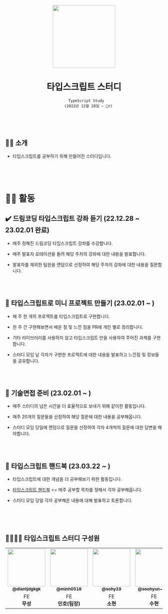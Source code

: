 <div align='center'>
  <img src="https://user-images.githubusercontent.com/81623931/219063944-5e242c12-2505-4ce9-b157-9d393671ac99.png" width="200" height="200" />
</div>
<div align='center'>
    <h1>타입스크립트 스터디</h1>

```
  TypeScript Study
    (2022년 12월 28일 ~ 🏃‍♂️)
```
</div>
 <br><br><br>

## 💁‍♂️ 소개

- 타입스크립트를 공부하기 위해 만들어진 스터디입니다.


  <br><br><br>


# 👨‍💻 활동

## ✔️ 드림코딩 타입스크립트 강좌 듣기 (22.12.28 ~ 23.02.01 완료)

- 매주 정해진 드림코딩 타입스크립트 강좌를 수강합니다.

- 매주 발표자 로테이션을 돌려 해당 주차의 강좌에 대한 내용을 발표합니다.

- 발표자를 제외한 팀원을 랜덤으로 선정하여 해당 주차의 강좌에 대한 내용을 질문합니다.

<br><br>

## 📍 타입스크립트로 미니 프로젝트 만들기 (23.02.01 ~ )

- 매 주 한 개의 프로젝트를 타입스크립트로 구현합니다.

- 한 주 간 구현해보면서 배운 점 및 느낀 점을 PR에 개인 별로 정리합니다.

- 기타 라이브러리를 사용하지 않고 타입스크립트 만을 사용하여 주어진 과제를 구현합니다.

- 스터디 모임 날 각자가 구현한 프로젝트에 대한 내용을 발표하고 느낀점 및 정보들을 공유합니다.

<br><br>

## 📍 기술면접 준비 (23.02.01 ~ )

- 매주 스터디의 남은 시간을 더 효율적으로 보내기 위해 같이한 활동입니다.

- 매주 20개의 질문들을 선정하여 해당 질문에 대한 내용을 공부해옵니다.

- 스터디 모임 당일에 랜덤으로 질문을 선정하여 각자 4개씩의 질문에 대한 답변을 해야합니다.

<br><br>

## 📍 타입스크립트 핸드북 (23.03.22 ~ )

- 타입스크립트에 대한 개념을 더 공부해보기 위한 활동입니다.

- [타입스크립트 핸드북](https://typescript-kr.github.io/) <= 매주 공부할 목차를 정해서 각자 공부해옵니다.

- 스터디 모임 당일 각자 공부해온 내용에 대해 발표하고 토론합니다.

  <br><br><br>

## 👨‍👩‍👧‍👦 타입스크립트 스터디 구성원

<table>
  <tbody>
    <tr>
        <td align="center"><a href="https://github.com/dlantjdgkgk"><img src="https://avatars.githubusercontent.com/u/79708688?v=4" width="120px;"  ><br /><sub><a href="https://github.com/dlantjdgkgk"><sub><b>@dlantjdgkgk</b></sub></a><br/></td>
      <td align="center"><a href="https://github.com/minh0518"><img src="https://avatars.githubusercontent.com/u/78631876?v=4" width="120px;" alt=""/><br /><sub><b>@minh0518</b></sub></a><br/></td>
                <td align="center"><a href="https://github.com/sohy19"><img src="https://avatars.githubusercontent.com/u/88651937?v=4" width="120px;" alt=""/><br /><sub><b>@sohy19</b></sub></a><br/></td>
      <td align="center"><a href="https://github.com/oohyun-dev"><img src="https://avatars.githubusercontent.com/u/81623931?v=4" width="120px;" alt=""/><br /><sub><b>@soohyun-dev</b></sub></a><br/></td>
        <td align="center"><a href="https://github.com/leehyewon0531"><img src="https://avatars.githubusercontent.com/u/50830078?v=4" width="120px;" alt=""/><br /><sub><b>@leehyewon0531</b></sub></a><br/></td>
    </tr>
    <tr>
        <td align="center">FE <br/><span style="font-weight : bold">무성</span></td>
        <td align="center" >FE <br/><span style="font-weight : bold">민호(팀장)</span></td>
        <td align ="center"> FE <br/> <span style="font-weight : bold">소현</span></td>
        <td align="center">FE <br/> <span style="font-weight : bold">수현</span></td>
        <td align="center" >FE <br/> <span style="font-weight : bold">혜원</span></td>  
    </tr>
    </tbody>
</table>

